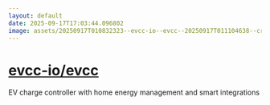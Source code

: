 ```yaml
---
layout: default
date: 2025-09-17T17:03:44.096802
image: assets/20250917T010832323--evcc-io--evcc--20250917T011104638--cropped.png
---
```


# [evcc-io/evcc](https://github.com/evcc-io/evcc)

EV charge controller with home energy management and smart integrations

